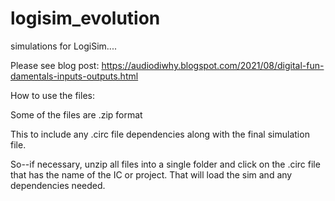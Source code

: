 # logisim_evolution
simulations for LogiSim....

Please see blog post: https://audiodiwhy.blogspot.com/2021/08/digital-fun-damentals-inputs-outputs.html

How to use the files:

Some of the files are .zip format
 
This to include any .circ file dependencies along with the final simulation file.

So--if necessary, unzip all files into a single folder and click on the .circ file that has the name of the IC or project. That will load the sim and any dependencies needed.
